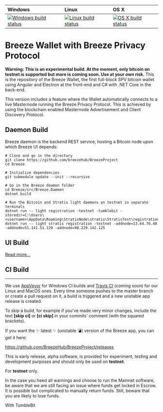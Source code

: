 | Windows | Linux | OS X |
| :---- | :------ | :---- |
[![Windows build status][1]][2] | [![Linux build status][3]][4] | [![OS X build status][5]][6] | 

[1]: https://ci.appveyor.com/api/projects/status/kljfu81sunb2cm3l?svg=true
[2]: https://ci.appveyor.com/project/breezehubadmin/breezeproject
[3]: https://travis-ci.org/BreezeHub/BreezeProject.svg?branch=master
[4]: https://travis-ci.org/BreezeHub/BreezeProject
[5]: https://travis-ci.org/BreezeHub/BreezeProject.svg?branch=master
[6]: https://travis-ci.org/BreezeHub/BreezeProject


# Breeze Wallet with Breeze Privacy Protocol

__Warning: This is an experimental build. At the moment, only bitcoin on testnet is supported but more is coming soon. Use at your own risk.__
This is the repository of the Breeze Wallet, the first full-block SPV bitcoin wallet using Angular and Electron at the front-end and C# with .NET Core in the back-end.

This version includes a feature where the Wallet automatically connects to a live Masternode running the Breeze Privacy Protocol.  This is achieved by using the blockchain enabled Masternode Advertisement and Client Discovery Protocol. 

## Daemon Build

Breeze daemon is the backend REST service, hosting a Bitcoin node upon which Breeze UI depends:

```
# Clone and go in the directory
git clone https://github.com/breezehub/BreezeProject
cd Breeze

# Initialize dependencies
git submodule update --init --recursive

# Go in the Breeze deamon folder
cd Breeze/src/Breeze.Daemon
dotnet build

# Run the Bitcoin and Stratis light daemons on testnet in separate terminals
dotnet run -- light registration -testnet -tumblebit -storedir=C:\Users\<username>\AppData\Roaming\StratisNode\stratis\StratisTest\registrationHistory.json
dotnet run -- light stratis registration -testnet -addnode=13.64.76.48 -addnode=51.141.51.129 -addnode=98.229.142.125
```

## UI Build

[Read more...](https://github.com/stratisproject/Breeze/blob/master/Breeze.UI/README.md)

## CI Build
-----------

We use [AppVeyor](https://www.appveyor.com/) for Windows CI builds and [Travis CI](https://travis-ci.org/) (coming soon) for our Linux and MacOS ones.
Every time someone pushes to the master branch or create a pull request on it, a build is triggered and a new unstable app release is created.

To skip a build, for example if you've made very minor changes, include the text **[skip ci]** or **[ci skip]** in your commits' comment (with the squared brackets).

If you want the :sparkles: latest :sparkles: (unstable :bomb:) version of the Breeze app, you can get it here: 

https://github.com/BreezeHub/BreezeProject/releases

This is early release, alpha software, is provided for experiment, testing and development purposes and should only be used on **testnet**.

For **testnet** only.

In the case you heed all warnings and choose to run the Mainnet software, be aware that we are still facing an issue where funds get locked in Escrow. It is possible but complicated to manually return funds. Still, beware that you are likely to lose funds.

[7]: https://ci.appveyor.com/api/projects/breezehubadmin/breezeproject/artifacts/breeze_out/breeze-win7-x86-Release.zip?job=Environment%3A%20win_runtime%3Dwin7-x86%2C%20arch%3Dia32%2C%20plat%3Dwin32
[8]: https://ci.appveyor.com/api/projects/breezehubadmin/breezeproject/artifacts/breeze_out/breeze-win7-x64-Release.zip?job=Environment%3A%20win_runtime%3Dwin7-x64%2C%20arch%3Dx64%2C%20plat%3Dwin32
[9]: https://ci.appveyor.com/api/projects/breezehubadmin/breezeproject/artifacts/breeze_out/breeze-win10-x86-Release.zip?job=Environment%3A%20win_runtime%3Dwin10-x86%2C%20arch%3Dia32%2C%20plat%3Dwin32
[10]: https://ci.appveyor.com/api/projects/breezehubadmin/breezeproject/artifacts/breeze_out/breeze-win10-x64-Release.zip?job=Environment%3A%20win_runtime%3Dwin10-x64%2C%20arch%3Dx64%2C%20plat%3Dwin32
[11]: https://github.com/breezehub/BreezeProject/releases/download/cd-unstable/breeze-ubuntu.14.04-x64-Release.zip
[12]: https://github.com/breezehub/BreezeProject/releases/download/cd-unstable/breeze-ubuntu.14.04-x64-Release.zip
[13]: https://github.com/breezehub/BreezeProject/releases/download/cd-unstable/breeze-osx.10.11-x64-Release.zip
[14]: https://github.com/breezehub/BreezeProject/releases/download/cd-unstable/breeze-osx.10.12-x64-Release.zip

With TumbleBit
